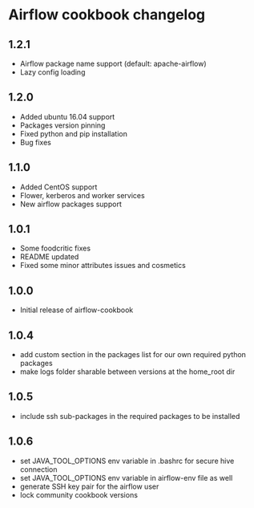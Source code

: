 # Airflow cookbook changelog

## 1.2.1

 - Airflow package name support (default: apache-airflow)
 - Lazy config loading

## 1.2.0

 - Added ubuntu 16.04 support
 - Packages version pinning
 - Fixed python and pip installation
 - Bug fixes

## 1.1.0

 - Added CentOS support
 - Flower, kerberos and worker services
 - New airflow packages support

## 1.0.1

- Some foodcritic fixes
- README updated
- Fixed some minor attributes issues and cosmetics

## 1.0.0

- Initial release of airflow-cookbook

## 1.0.4

- add custom section in the packages list for our own required python packages
- make logs folder sharable between versions at the home_root dir

## 1.0.5

- include ssh sub-packages in the required packages to be installed

## 1.0.6

- set JAVA_TOOL_OPTIONS env variable in .bashrc for secure hive connection
- set JAVA_TOOL_OPTIONS env variable in airflow-env file as well
- generate SSH key pair for the airflow user
- lock community cookbook versions
